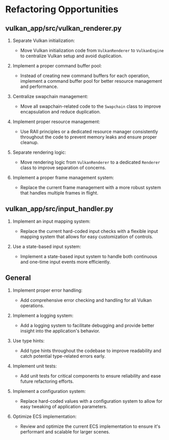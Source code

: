 # Refactoring Opportunities

## vulkan_app/src/vulkan_renderer.py

1. Separate Vulkan initialization:
   - Move Vulkan initialization code from `VulkanRenderer` to `VulkanEngine` to centralize Vulkan setup and avoid duplication.

2. Implement a proper command buffer pool:
   - Instead of creating new command buffers for each operation, implement a command buffer pool for better resource management and performance.

3. Centralize swapchain management:
   - Move all swapchain-related code to the `Swapchain` class to improve encapsulation and reduce duplication.

4. Implement proper resource management:
   - Use RAII principles or a dedicated resource manager consistently throughout the code to prevent memory leaks and ensure proper cleanup.

5. Separate rendering logic:
   - Move rendering logic from `VulkanRenderer` to a dedicated `Renderer` class to improve separation of concerns.

6. Implement a proper frame management system:
   - Replace the current frame management with a more robust system that handles multiple frames in flight.

## vulkan_app/src/input_handler.py

1. Implement an input mapping system:
   - Replace the current hard-coded input checks with a flexible input mapping system that allows for easy customization of controls.

2. Use a state-based input system:
   - Implement a state-based input system to handle both continuous and one-time input events more efficiently.

## General

1. Implement proper error handling:
   - Add comprehensive error checking and handling for all Vulkan operations.

2. Implement a logging system:
   - Add a logging system to facilitate debugging and provide better insight into the application's behavior.

3. Use type hints:
   - Add type hints throughout the codebase to improve readability and catch potential type-related errors early.

4. Implement unit tests:
   - Add unit tests for critical components to ensure reliability and ease future refactoring efforts.

5. Implement a configuration system:
   - Replace hard-coded values with a configuration system to allow for easy tweaking of application parameters.

6. Optimize ECS implementation:
   - Review and optimize the current ECS implementation to ensure it's performant and scalable for larger scenes.
